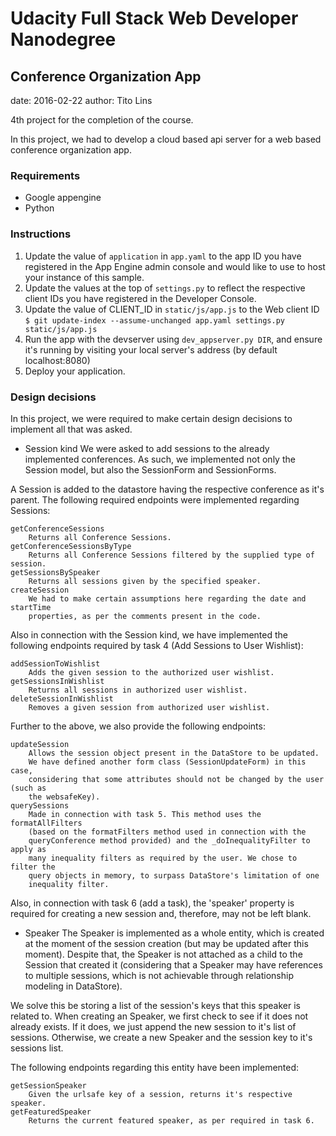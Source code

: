 # Udacity Full Stack Web Developer Nanodegree
## Conference Organization App

date: 2016-02-22
author: Tito Lins

4th project for the completion of the course.

In this project, we had to develop a cloud based api server for a web based conference organization app.

### Requirements
* Google appengine
* Python

### Instructions
1. Update the value of `application` in `app.yaml` to the app ID you
   have registered in the App Engine admin console and would like to use to host
   your instance of this sample.
1. Update the values at the top of `settings.py` to
   reflect the respective client IDs you have registered in the Developer Console.
1. Update the value of CLIENT_ID in `static/js/app.js` to the Web client ID
   `$ git update-index --assume-unchanged app.yaml settings.py static/js/app.js`
1. Run the app with the devserver using `dev_appserver.py DIR`, and ensure it's running by visiting your local server's address (by default localhost:8080)
1. Deploy your application.


### Design decisions
In this project, we were required to make certain design decisions to implement
all that was asked.

* Session kind
We were asked to add sessions to the already implemented conferences. As such,
we implemented not only the Session model, but also the SessionForm and
SessionForms.

A Session is added to the datastore having the respective conference as it's
parent. The following required endpoints were implemented regarding Sessions:
```
getConferenceSessions
	Returns all Conference Sessions.
getConferenceSessionsByType
	Returns all Conference Sessions filtered by the supplied type of session.
getSessionsBySpeaker
	Returns all sessions given by the specified speaker.
createSession
	We had to make certain assumptions here regarding the date and startTime
	properties, as per the comments present in the code.
```
Also in connection with the Session kind, we have implemented the following
endpoints required by task 4 (Add Sessions to User Wishlist):
```
addSessionToWishlist
    Adds the given session to the authorized user wishlist.
getSessionsInWishlist
    Returns all sessions in authorized user wishlist.
deleteSessionInWishlist
    Removes a given session from authorized user wishlist.
```
Further to the above, we also provide the following endpoints:
```
updateSession
	Allows the session object present in the DataStore to be updated.
	We have defined another form class (SessionUpdateForm) in this case,
	considering that some attributes should not be changed by the user (such as
	the websafeKey).
querySessions
	Made in connection with task 5. This method uses the formatAllFilters
	(based on the formatFilters method used in connection with the
	queryConference method provided) and the _doInequalityFilter to apply as
	many inequality filters as required by the user. We chose to filter the
	query objects in memory, to surpass DataStore's limitation of one
	inequality filter.
```

Also, in connection with task 6 (add a task), the 'speaker' property is
required for creating a new session and, therefore, may not be left blank.

* Speaker
The Speaker is implemented as a whole entity, which is created at the moment of
the session creation (but may be updated after this moment). Despite that, the
Speaker is not attached as a child to the Session that created it (considering
that a Speaker may have references to multiple sessions, which is not
achievable through relationship modeling in DataStore).

We solve this be storing a list of the session's keys that this speaker is
related to. When creating an Speaker, we first check to see if it does not
already exists. If it does, we just append the new session to it's list of
sessions. Otherwise, we create a new Speaker and the session key to it's
sessions list.

The following endpoints regarding this entity have been implemented:

```
getSessionSpeaker
    Given the urlsafe key of a session, returns it's respective speaker.
getFeaturedSpeaker
    Returns the current featured speaker, as per required in task 6.
```

